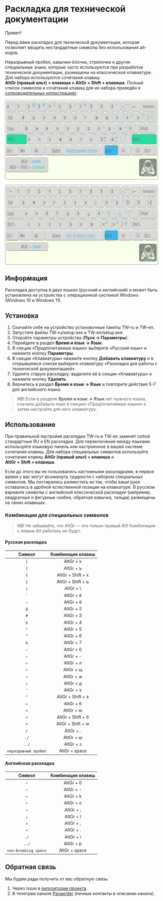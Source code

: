 # Раскладка для технической документации

Привет!

Перед вами раскладка для технической документации, которая позволяет вводить нестандартные символы без использования alt-кодов.

Неразрывный пробел, кавычки-ёлочки, стрелочки и другие специальные знаки, которые часто используются при разработке технической документации, размещены на классической клавиатуре. Для набора используются сочетания клавиш **AltGr (правый альт) + клавиша** и **AltGr + Shift + клавиша**. Полный список символов и сочетаний клавиш для их набора приведён в [сопроводительных иллюстрациях](images):

![](images/layout-2.0-rus.png)

![](images/layout-2.0-eng.png)

## Информация

Раскладка доступна в двух языках (русский и английский) и может быть установлена на устройства с операционной системой Windows (Windows 10 и Windows 11).

## Установка

1. Скачайте себе на устройство установочные пакеты TW-ru и TW-en.
2. Запустите файлы TW-ru/setup.exe и TW-en/setup.exe.
3. Откройте параметры устройства (**Пуск → Параметры**).
4. Перейдите в раздел **Время и язык → Язык**.
5. В секции «Предпочитаемые языки» выберите «Русский язык» и нажмите кнопку **Параметры**.
6. В секции «Клавиатуры» нажмите кнопку **Добавить клавиатуру** и в открывшемся списке выберите клавиатуру «Раскладка для работы с технической документацией».
7. Удалите старую раскладку: выделите её в секции «Клавиатуры» и нажмите кнопку **Удалить**.
8. Вернитесь в раздел **Время и язык → Язык** и повторите действия 5-7 для английского языка.

>NB! Если в разделе **Время и язык → Язык** нет нужного языка, сначала добавьте язык в секцию «Предпочитаемые языки» а затем настройте для него клавиатуру.

## Использование

При правильной настройке раскладки TW-ru и TW-en заменят собой стандартные RU и EN раскладки. Для переключения между языками используйте языковую панель или настроенное в вашей системе сочетание клавиш.
Для набора специальных символов используйте сочетания клавиш **AltGr (правый альт) + клавиша** и **AltGr + Shift + клавиша**.

Если до этого вы не пользовались кастомными раскладками, в первое время у вас могут возникнуть трудности с набором специальных символов. Мы постарались разместить их так, чтобы ваши руки оставались в удобной естественной позиции на клавиатуре. В русском варианте символы с английской классической раскладки (например, квадратные и фигурные скобки, обратная кавычка, тильда) размещены на своих клавишах.

### Комбинации для специальных символов

>NB! Не забывайте, что AltGr — это только правый Alt! Комбинации с левым Alt работать не будут.

#### Русская раскладка

|Символ |Комбинация клавиш |
|:-----:|:----------------:|
|`[`    |AltGr + х         |
|`]`    |AltGr + ъ         |
|`{`    |AltGr + Shift + х |
|`}`    |AltGr + Shift + ъ |
|`\|`   |AltGr + \         |
|`` ` ``|AltGr + ё         |
|`~`    |AltGr + ё         |
|`@`    |AltGr + 2         |
|`#`    |AltGr + 3         |
|`$`    |AltGr + 4         |
|`°`    |AltGr + 5         |
|`^`    |AltGr + 6         |
|`&`    |AltGr + 7         |
|`–`    |AltGr + 0         |
|`—`    |AltGr + -         |
|`←`    |AltGr + л         |
|`↑`    |AltGr + щ         |
|`→`    |AltGr + ж         |
|`↓`    |AltGr + д         |
|`'`    |AltGr + э         |
|`"`    |AltGr + Shift + э |
|`«`    |AltGr + б         |
|`»`    |AltGr + ю         |
|`<`    |AltGr + Shift + б |
|`>`    |AltGr + Shift + ю |
|`/`    |AltGr + .         |
|`./`   |AltGr + ш         |
|`../`  |AltGr + з         |
|`неразрывный пробел` |AltGr + space |

#### Английская раскладка

|Символ |Комбинация клавиш |
|:-----:|:----------------:|
|`–`    |AltGr + 0         |
|`—`    |AltGr + -         |
|`←`    |AltGr + k         |
|`↑`    |AltGr + o         |
|`→`    |AltGr + ;         |
|`↓`    |AltGr + l         |
|`«`    |AltGr + ,         |
|`»`    |AltGr + .         |
|`./`   |AltGr + i         |
|`../`  |AltGr + p         |
|`non-breaking space` |AltGr + space |

## Обратная связь

Мы будем рады получить от вас обратную связь:

1. Через issue в [репозитории проекта](https://github.com/novillero/tech-layout/issues).
2. В телеграм канале [Parawriter](https://t.me/parawriter) (личные контакты в описании канала).

